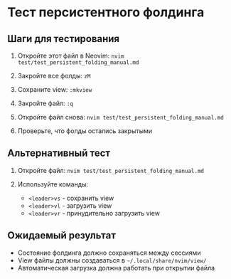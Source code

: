 # Тест персистентного фолдинга

## Шаги для тестирования

1. Откройте этот файл в Neovim: `nvim test/test_persistent_folding_manual.md`

2. Закройте все фолды: `zM`

3. Сохраните view: `:mkview`

4. Закройте файл: `:q`

5. Откройте файл снова: `nvim test/test_persistent_folding_manual.md`

6. Проверьте, что фолды остались закрытыми

## Альтернативный тест

1. Откройте файл: `nvim test/test_persistent_folding_manual.md`

2. Используйте команды:
   - `<leader>vs` - сохранить view
   - `<leader>vl` - загрузить view
   - `<leader>vr` - принудительно загрузить view

## Ожидаемый результат

- Состояние фолдинга должно сохраняться между сессиями
- View файлы должны создаваться в `~/.local/share/nvim/view/`
- Автоматическая загрузка должна работать при открытии файла
